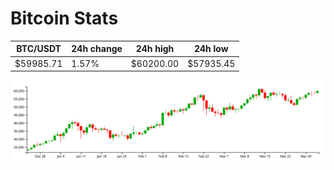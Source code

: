 # Bitcoin Stats

BTC/USDT|24h change|24h high|24h low|
|---|---|---|---|
|$59985.71|1.57%|$60200.00|$57935.45|

<img src="./chart.svg">
